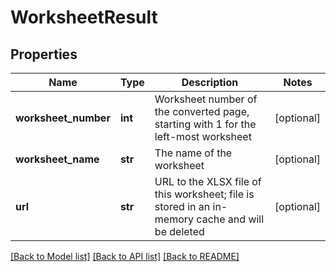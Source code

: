 # WorksheetResult

## Properties
Name | Type | Description | Notes
------------ | ------------- | ------------- | -------------
**worksheet_number** | **int** | Worksheet number of the converted page, starting with 1 for the left-most worksheet | [optional] 
**worksheet_name** | **str** | The name of the worksheet | [optional] 
**url** | **str** | URL to the XLSX file of this worksheet; file is stored in an in-memory cache and will be deleted | [optional] 

[[Back to Model list]](../README.md#documentation-for-models) [[Back to API list]](../README.md#documentation-for-api-endpoints) [[Back to README]](../README.md)


